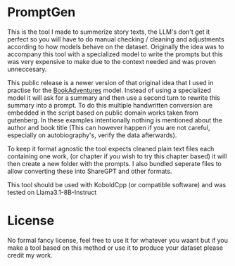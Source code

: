 # PromptGen

This is the tool I made to summerize story texts, the LLM's don't get it perfect so you will have to do manual checking / cleaning and adjustments according to how models behave on the dataset.
Originally the idea was to accompany this tool with a specialized model to write the prompts but this was very expensive to make due to the context needed and was proven unneccesary.

This public release is a newer version of that original idea that I used in practise for the [BookAdventures](https://huggingface.co/KoboldAI/Llama-3.1-8B-BookAdventures) model. Instead of using a specialized model it will ask for a summary and then use a second turn to rewrite this summary into a prompt. To do this multiple handwritten conversion are embedded in the script based on public domain works taken from gutenberg. In these examples intentionally nothing is mentioned about the author and book title (This can however happen if you are not careful, especially on autobiography's, verify the data afterwards).

To keep it format agnostic the tool expects cleaned plain text files each containing one work, (or chapter if you wish to try this chapter based) it will then create a new folder with the prompts. I also bundled seperate files to allow converting these into ShareGPT and other formats.

This tool should be used with KoboldCpp (or compatible software) and was tested on Llama3.1-8B-Instruct

# License
No formal fancy license, feel free to use it for whatever you waant but if you make a tool based on this method or use it to produce your dataset please credit my work.

